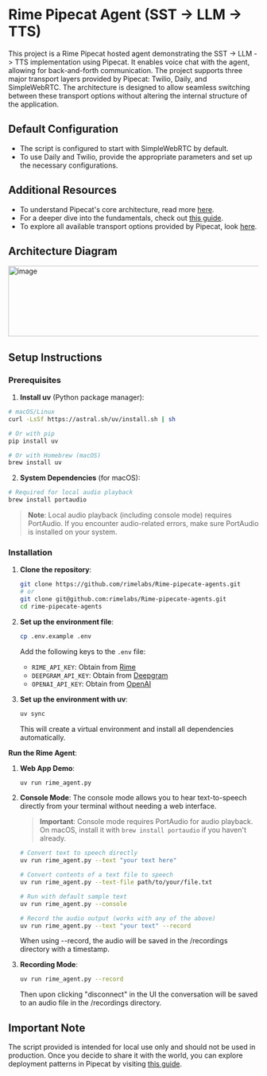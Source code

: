 # Rime Pipecat Agent (SST -> LLM -> TTS)

This project is a Rime Pipecat hosted agent demonstrating the SST -> LLM -> TTS implementation using Pipecat. It enables voice chat with the agent, allowing for back-and-forth communication. The project supports three major transport layers provided by Pipecat: Twilio, Daily, and SimpleWebRTC. The architecture is designed to allow seamless switching between these transport options without altering the internal structure of the application.


## Default Configuration

- The script is configured to start with SimpleWebRTC by default.
- To use Daily and Twilio, provide the appropriate parameters and set up the necessary configurations.

## Additional Resources

- To understand Pipecat's core architecture, read more [here](https://docs.pipecat.ai/getting-started/core-concepts).
- For a deeper dive into the fundamentals, check out [this guide](https://docs.pipecat.ai/guides/fundamentals).
- To explore all available transport options provided by Pipecat, look [here](https://docs.pipecat.ai/server/services/transport/daily).

## Architecture Diagram

<img width="1393" height="142" alt="image" src="https://github.com/user-attachments/assets/683b6ff7-41e5-411c-80c4-511171f73ea8" />


## Setup Instructions

### Prerequisites

1. **Install uv** (Python package manager):
```bash
# macOS/Linux
curl -LsSf https://astral.sh/uv/install.sh | sh

# Or with pip
pip install uv

# Or with Homebrew (macOS)
brew install uv
```

2. **System Dependencies** (for macOS):
```bash
# Required for local audio playback
brew install portaudio
```

> **Note**: Local audio playback (including console mode) requires PortAudio. If you encounter audio-related errors, make sure PortAudio is installed on your system.

### Installation

1. **Clone the repository**:
   ```bash
   git clone https://github.com/rimelabs/Rime-pipecate-agents.git
   # or
   git clone git@github.com:rimelabs/Rime-pipecate-agents.git
   cd rime-pipecate-agents
   ```

2. **Set up the environment file**:
   ```bash
   cp .env.example .env
   ```

   Add the following keys to the `.env` file:
   - `RIME_API_KEY`: Obtain from [Rime](https://app.rime.ai/tokens/)
   - `DEEPGRAM_API_KEY`: Obtain from [Deepgram](https://console.deepgram.com/project)
   - `OPENAI_API_KEY`: Obtain from [OpenAI](https://platform.openai.com/settings/organization/api-keys)

4. **Set up the environment with uv**:
   ```bash
   uv sync
   ```

   This will create a virtual environment and install all dependencies automatically.

**Run the Rime Agent**:

1. **Web App Demo**:
   ```bash
   uv run rime_agent.py
   ```

2. **Console Mode**:
   The console mode allows you to hear text-to-speech directly from your terminal without needing a web interface.
   
   > **Important**: Console mode requires PortAudio for audio playback. On macOS, install it with `brew install portaudio` if you haven't already.

   ```bash
   # Convert text to speech directly
   uv run rime_agent.py --text "your text here"

   # Convert contents of a text file to speech
   uv run rime_agent.py --text-file path/to/your/file.txt

   # Run with default sample text
   uv run rime_agent.py --console

   # Record the audio output (works with any of the above)
   uv run rime_agent.py --text "your text" --record
   ```

   When using --record, the audio will be saved in the /recordings directory with a timestamp.

3. **Recording Mode**:
   ```bash
   uv run rime_agent.py --record
   ```
   Then upon clicking "disconnect" in the UI the conversation will be saved to an audio file in the /recordings directory.

## Important Note

The script provided is intended for local use only and should not be used in production. Once you decide to share it with the world, you can explore deployment patterns in Pipecat by visiting [this guide](https://docs.pipecat.ai/guides/deployment/overview).

